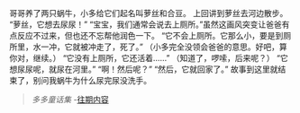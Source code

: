 哥哥养了两只蜗牛，小多给它们起名叫萝丝和合豆。
上回讲到萝丝去河边散步。
“萝丝，它想去尿尿！”
“宝宝，我们通常会说去上厕所。”虽然这画风突变让爸爸有点反应不过来，但也还不忘帮他润色一下。
“它不会上厕所。它那么小，要是到厕所里，水一冲，它就被冲走了，死了。” （小多完全没领会爸爸的意思。好吧，算你对，继续。）
“它没有上厕所，它还活着……” （知道了，啰嗦，后来呢？）
“它想尿尿呢，就尿在河里。”
“啊！然后呢？”
“然后，它就回家了。”
故事到这里就结束了，别问我蜗牛为什么尿完尿没洗手。

>*多多童话集* -[往期内容](http://www.jianshu.com/notebooks/6723693/latest)
